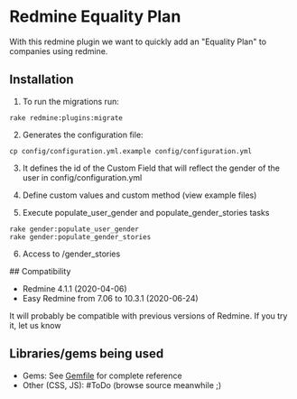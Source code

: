 # Redmine Equality Plan

With this redmine plugin we want to quickly add an "Equality Plan" to companies using redmine.

## Installation
1. To run the migrations run:
  ```
  rake redmine:plugins:migrate
  ```
2. Generates the configuration file:
  ```
  cp config/configuration.yml.example config/configuration.yml
  ```
3. It defines the id of the Custom Field that will reflect the gender of the user in
   config/configuration.yml

4. Define custom values and custom method (view example files)

5. Execute populate_user_gender and populate_gender_stories tasks
```
rake gender:populate_user_gender
rake gender:populate_gender_stories
```

6. Access to /gender_stories

## Compatibility

* Redmine 4.1.1 (2020-04-06)
* Easy Redmine from 7.06 to 10.3.1 (2020-06-24)

It will probably be compatible with previous versions of Redmine. If you try it, let us know


## Libraries/gems being used

* Gems: See [Gemfile](https://github.com/apradillap/redmine_equality_plan/blob/master/Gemfile) for complete reference
* Other (CSS, JS): #ToDo (browse source meanwhile ;)
